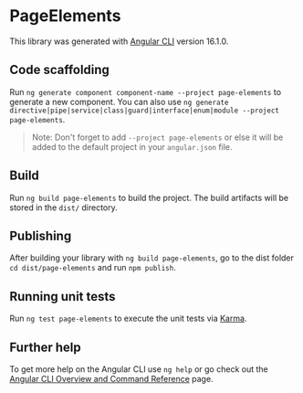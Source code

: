 # PageElements

This library was generated with [Angular CLI](https://github.com/angular/angular-cli) version 16.1.0.

## Code scaffolding

Run `ng generate component component-name --project page-elements` to generate a new component. You can also use `ng generate directive|pipe|service|class|guard|interface|enum|module --project page-elements`.
> Note: Don't forget to add `--project page-elements` or else it will be added to the default project in your `angular.json` file. 

## Build

Run `ng build page-elements` to build the project. The build artifacts will be stored in the `dist/` directory.

## Publishing

After building your library with `ng build page-elements`, go to the dist folder `cd dist/page-elements` and run `npm publish`.

## Running unit tests

Run `ng test page-elements` to execute the unit tests via [Karma](https://karma-runner.github.io).

## Further help

To get more help on the Angular CLI use `ng help` or go check out the [Angular CLI Overview and Command Reference](https://angular.io/cli) page.

